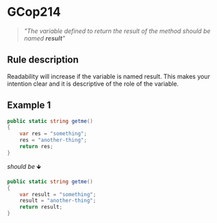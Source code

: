 ﻿# GCop214

> *"The variable defined to return the result of the method should be named **result**"*


## Rule description
Readability will increase if the variable is named result. This makes your intention clear and it is descriptive of the role of the variable.

## Example 1
```csharp
public static string getme()
{
    var res = "something";
    res = "another-thing";
    return res;
}
```
*should be* 🡻

```csharp
public static string getme()
{
    var result = "something";
    result = "another-thing";
    return result;
}
```

